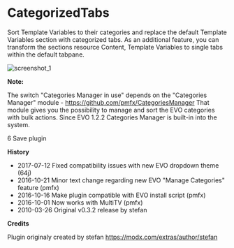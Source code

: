 # CategorizedTabs

Sort Template Variables to their categories and replace the default Template Variables section with categorized tabs. As an additional feature, you can transform the sections resource Content, Template Variables to single tabs within the default tabpane.

![screenshot_1](https://cloud.githubusercontent.com/assets/10888055/19413848/fad8e2ca-933a-11e6-843b-b49900f01823.png)

**Note:**

The switch "Categories Manager in use" depends on the "Categories Manager" module - https://github.com/pmfx/CategoriesManager
That module gives you the possibility to manage and sort the EVO categories with bulk actions.
Since EVO 1.2.2 Categories Manager is built-in into the system. 

6 Save plugin

**History**

- 2017-07-12 Fixed compatibility issues with new EVO dropdown theme (64j)
- 2016-10-21 Minor text change regarding new EVO "Manage Categories" feature (pmfx)
- 2016-10-16 Make plugin compatible with EVO install script (pmfx)
- 2016-10-01 Now works with MultiTV (pmfx)
- 2010-03-26 Original v0.3.2 release by stefan

**Credits**

Plugin originaly created by stefan https://modx.com/extras/author/stefan